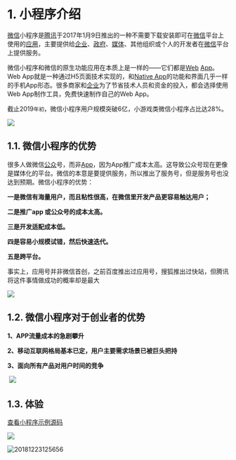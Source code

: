 # 1\. 小程序介绍

[微信](https://zh.wikipedia.org/wiki/%E5%BE%AE%E4%BF%A1)小程序是[腾讯](https://zh.wikipedia.org/wiki/%E8%85%BE%E8%AE%AF)于2017年1月9日推出的一种不需要下载安装即可在[微信](https://zh.wikipedia.org/wiki/%E5%BE%AE%E4%BF%A1)平台上使用的[应用](https://zh.wikipedia.org/wiki/%E5%BA%94%E7%94%A8)，主要提供给[企业](https://zh.wikipedia.org/wiki/%E4%BC%81%E4%B8%9A)、[政府](https://zh.wikipedia.org/wiki/%E6%94%BF%E5%BA%9C)、[媒体](https://zh.wikipedia.org/wiki/%E5%AA%92%E4%BD%93)、其他组织或个人的开发者在[微信](https://zh.wikipedia.org/wiki/%E5%BE%AE%E4%BF%A1)平台上提供服务。

微信小程序和微信的原生功能应用在本质上是一样的——它们都是[Web](https://wiki.mbalib.com/wiki/Web)
[App](https://wiki.mbalib.com/wiki/App)。Web App就是一种通过H5页面技术实现的，和[Native
App](https://wiki.mbalib.com/wiki/Native_App)的功能和界面几乎一样的手机App形态。很多商家和[企业](https://wiki.mbalib.com/wiki/%E4%BC%81%E4%B8%9A)为了节省技术人员和资金的投入，都会选择使用Web
App制作工具，免费快速制作自己的Web App。

截止2019`年初`，微信小程序用户规模突破6亿，小游戏类微信小程序占比达28%。

![](https://img2018.cnblogs.com/blog/1825659/201910/1825659-20191011230702231-1957725042.gif)

## 1.1. 微信小程序的优势

很多人做微信[公众](https://wiki.mbalib.com/wiki/%E5%85%AC%E4%BC%97)号，而非[App](https://wiki.mbalib.com/wiki/App)，因为App推广成本太高。这导致公众号现在更像是媒体化的平台。微信的本意是要提供服务，所以推出了服务号，但是服务号也没达到预期。微信小程序的优势：

**一是微信有海量用户，而且粘性很高，在微信里开发产品更容易触达用户；**

**二是推广app 或公众号的成本太高。**

**三是开发适配成本低。**

**四是容易小规模试错，然后快速迭代。**

**五是跨平台。**

事实上，应用号并非微信首创，之前百度推出过应用号，搜狐推出过快站，但腾讯将这件事情做成功的概率却是最大

![](https://img2018.cnblogs.com/blog/1825659/201910/1825659-20191011230702553-613788886.gif)

## 1.2. 微信小程序对于创业者的优势

**1、APP流量成本的急剧攀升**

**2、移动互联网格局基本已定，用户主要需求场景已被巨头把持**

**3、面向所有产品对用户时间的竞争**

​
![](https://img2018.cnblogs.com/blog/1825659/201910/1825659-20191011230702801-1260497934.gif)

## 1.3. 体验

[查看小程序示例源码](https://github.com/wechat-miniprogram/miniprogram-demo)

![](https://img2018.cnblogs.com/blog/1825659/201910/1825659-20191011230703021-736465673.gif)

![20181223125656](https://img2018.cnblogs.com/blog/1825659/201910/1825659-20191011230703349-926607243.gif)

